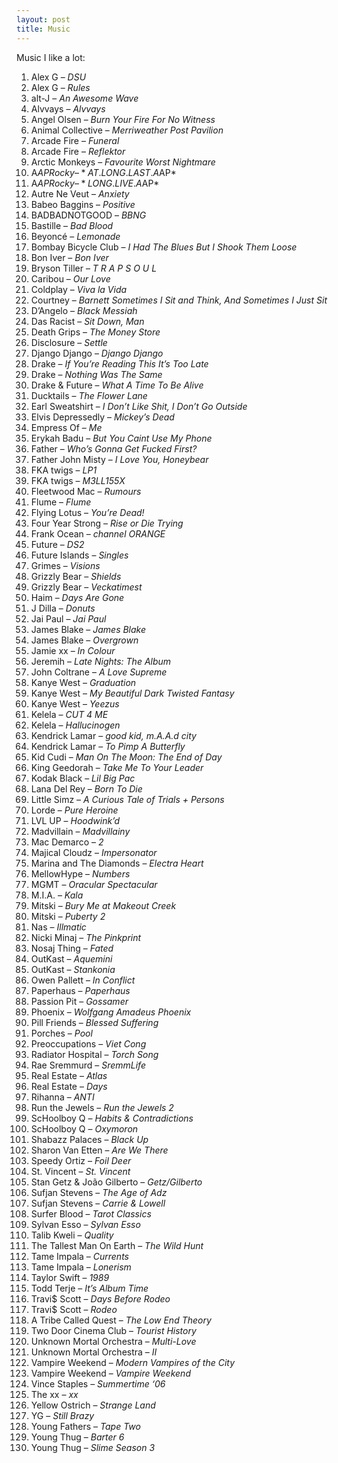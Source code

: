 ```yaml
---
layout: post
title: Music
---
```


Music I like a lot:

1. Alex G – *DSU*
1. Alex G – *Rules*
1. alt-J – *An Awesome Wave* 
1. Alvvays – *Alvvays*
1. Angel Olsen – *Burn Your Fire For No Witness*
1. Animal Collective – *Merriweather Post Pavilion*
1. Arcade Fire – *Funeral*
1. Arcade Fire – *Reflektor*
1. Arctic Monkeys – *Favourite Worst Nightmare*
1. A$AP Rocky – *AT.LONG.LAST.A$AP*
1. A$AP Rocky – *LONG.LIVE.A$AP*
1. Autre Ne Veut – *Anxiety*
1. Babeo Baggins – *Positive*
1. BADBADNOTGOOD – *BBNG*
1. Bastille – *Bad Blood*
1. Beyoncé – *Lemonade*
1. Bombay Bicycle Club – *I Had The Blues But I Shook Them Loose*
1. Bon Iver – *Bon Iver*
1. Bryson Tiller – *T R A P S O U L*
1. Caribou – *Our Love*
1. Coldplay – *Viva la Vida*
1. Courtney – *Barnett Sometimes I Sit and Think, And Sometimes I Just Sit*
1. D’Angelo – *Black Messiah*
1. Das Racist – *Sit Down, Man*
1. Death Grips – *The Money Store*
1. Disclosure – *Settle*
1. Django Django – *Django Django*
1. Drake – *If You’re Reading This It’s Too Late*
1. Drake – *Nothing Was The Same*
1. Drake & Future – *What A Time To Be Alive*
1. Ducktails – *The Flower Lane*
1. Earl Sweatshirt – *I Don’t Like Shit, I Don’t Go Outside*
1. Elvis Depressedly – *Mickey’s Dead*
1. Empress Of – *Me*
1. Erykah Badu – *But You Caint Use My Phone*
1. Father – *Who’s Gonna Get Fucked First?*
1. Father John Misty – *I Love You, Honeybear*
1. FKA twigs – *LP1*
1. FKA twigs – *M3LL155X*
1. Fleetwood Mac – *Rumours*
1. Flume – *Flume*
1. Flying Lotus – *You’re Dead!*
1. Four Year Strong – *Rise or Die Trying*
1. Frank Ocean – *channel ORANGE*
1. Future – *DS2*
1. Future Islands – *Singles*
1. Grimes – *Visions*
1. Grizzly Bear – *Shields*
1. Grizzly Bear – *Veckatimest*
1. Haim – *Days Are Gone*
1. J Dilla – *Donuts*
1. Jai Paul – *Jai Paul*
1. James Blake – *James Blake*
1. James Blake – *Overgrown*
1. Jamie xx – *In Colour*
1. Jeremih – *Late Nights: The Album*
1. John Coltrane – *A Love Supreme*
1. Kanye West – *Graduation*
1. Kanye West – *My Beautiful Dark Twisted Fantasy*
1. Kanye West – *Yeezus*
1. Kelela – *CUT 4 ME*
1. Kelela – *Hallucinogen*
1. Kendrick Lamar – *good kid, m.A.A.d city*
1. Kendrick Lamar – *To Pimp A Butterfly*
1. Kid Cudi – *Man On The Moon: The End of Day*
1. King Geedorah – *Take Me To Your Leader*
1. Kodak Black – *Lil Big Pac*
1. Lana Del Rey – *Born To Die*
1. Little Simz – *A Curious Tale of Trials + Persons*
1. Lorde – *Pure Heroine*
1. LVL UP – *Hoodwink’d*
1. Madvillain – *Madvillainy*
1. Mac Demarco – *2*
1. Majical Cloudz – *Impersonator*
1. Marina and The Diamonds – *Electra Heart*
1. MellowHype – *Numbers*
1. MGMT – *Oracular Spectacular*
1. M.I.A. – *Kala*
1. Mitski – *Bury Me at Makeout Creek*
1. Mitski – *Puberty 2* 
1. Nas – *Illmatic*
1. Nicki Minaj – *The Pinkprint*
1. Nosaj Thing – *Fated*
1. OutKast – *Aquemini*
1. OutKast – *Stankonia*
1. Owen Pallett – *In Conflict*
1. Paperhaus – *Paperhaus*
1. Passion Pit – *Gossamer*
1. Phoenix – *Wolfgang Amadeus Phoenix*
1. Pill Friends – *Blessed Suffering*
1. Porches – *Pool*
1. Preoccupations – *Viet Cong*
1. Radiator Hospital – *Torch Song*
1. Rae Sremmurd – *SremmLife*
1. Real Estate – *Atlas*
1. Real Estate – *Days*
1. Rihanna – *ANTI*
1. Run the Jewels – *Run the Jewels 2*
1. ScHoolboy Q – *Habits & Contradictions*
1. ScHoolboy Q – *Oxymoron*
1. Shabazz Palaces – *Black Up*
1. Sharon Van Etten – *Are We There*
1. Speedy Ortiz – *Foil Deer*
1. St. Vincent – *St. Vincent*
1. Stan Getz & João Gilberto – *Getz/Gilberto*
1. Sufjan Stevens – *The Age of Adz*
1. Sufjan Stevens – *Carrie & Lowell*
1. Surfer Blood – *Tarot Classics*
1. Sylvan Esso – *Sylvan Esso*
1. Talib Kweli – *Quality*
1. The Tallest Man On Earth – *The Wild Hunt*
1. Tame Impala – *Currents*
1. Tame Impala – *Lonerism*
1. Taylor Swift – *1989*
1. Todd Terje – *It’s Album Time*
1. Travi$ Scott – *Days Before Rodeo*
1. Travi$ Scott – *Rodeo*
1. A Tribe Called Quest – *The Low End Theory*
1. Two Door Cinema Club – *Tourist History*
1. Unknown Mortal Orchestra – *Multi-Love*
1. Unknown Mortal Orchestra – *II*
1. Vampire Weekend – *Modern Vampires of the City*
1. Vampire Weekend – *Vampire Weekend*
1. Vince Staples – *Summertime ‘06*
1. The xx – *xx*
1. Yellow Ostrich – *Strange Land*
1. YG – *Still Brazy*
1. Young Fathers – *Tape Two*
1. Young Thug – *Barter 6*
1. Young Thug – *Slime Season 3*